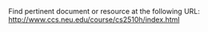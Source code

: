 Find pertinent document or resource at the following URL:
http://www.ccs.neu.edu/course/cs2510h/index.html
